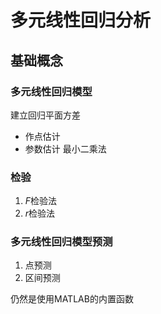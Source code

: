 # 多元线性回归分析

## 基础概念


### 多元线性回归模型

建立回归平面方差 
+ 作点估计
+ 参数估计 最小二乘法

### 检验
1. $F$检验法
2. $r$检验法

### 多元线性回归模型预测

1. 点预测
2. 区间预测

仍然是使用MATLAB的内置函数
























